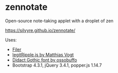 # zennotate
Open-source note-taking applet with a droplet of zen

https://silvyre.github.io/zennotate/

Uses:
- [Filer](https://github.com/filerjs/filer)
- [legitRipple.js by Matthias Vogt](https://github.com/matthias-vogt/legitRipple.js/)
- [Didact Gothic font by ossobuffo](https://github.com/ossobuffo/didact-gothic)
- Bootstrap 4.3.1, jQuery 3.4.1, popper.js 1.14.7
